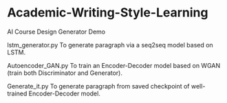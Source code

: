 # Academic-Writing-Style-Learning
AI Course Design
Generator Demo

 lstm_generator.py 
To generate paragraph via a seq2seq model based on LSTM.

 Autoencoder_GAN.py 
To train an Encoder-Decoder model based on WGAN (train both Discriminator and Generator).

 Generate_it.py
To generate paragraph from saved checkpoint of well-trained Encoder-Decoder model.
